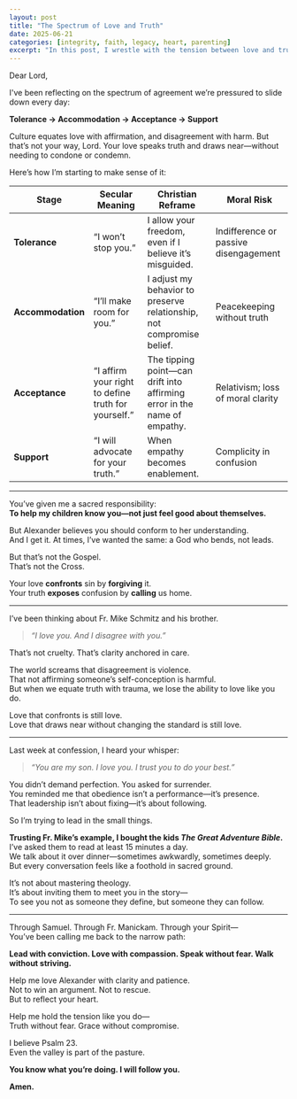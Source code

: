 ```yaml
---
layout: post
title: "The Spectrum of Love and Truth"
date: 2025-06-21
categories: [integrity, faith, legacy, heart, parenting]
excerpt: "In this post, I wrestle with the tension between love and truth as a father navigating my daughter Alexander’s identity journey. When she said, 'I think God should fit me,' it forced me to reflect on how culture pushes us from tolerance to support in ways that often compromise conviction. I unpack a spectrum—tolerance, accommodation, acceptance, support—and explore how each stage can risk moral clarity if disconnected from God’s truth. Drawing strength from confession, Fr. Mike Schmitz, and Scripture, I’m learning that real love doesn’t require agreement—it requires presence, patience, and faith. As a small act of trust, I gave my kids The Great Adventure Bible and invited them into daily reading and dinner conversations, hoping to root them in a relationship with God that isn’t built on self-definition, but surrender."
---
```


Dear Lord,

I've been reflecting on the spectrum of agreement we’re pressured to slide down every day:

**Tolerance → Accommodation → Acceptance → Support**

Culture equates love with affirmation, and disagreement with harm. But that’s not your way, Lord. Your love speaks truth and draws near—without needing to condone or condemn.

Here’s how I’m starting to make sense of it:

| **Stage**         | **Secular Meaning**                                                  | **Christian Reframe**                                                            | **Moral Risk**                          |
|------------------|-----------------------------------------------------------------------|----------------------------------------------------------------------------------|----------------------------------------|
| **Tolerance**     | “I won’t stop you.”                                                  | I allow your freedom, even if I believe it’s misguided.                         | Indifference or passive disengagement  |
| **Accommodation** | “I’ll make room for you.”                                            | I adjust my behavior to preserve relationship, not compromise belief.           | Peacekeeping without truth              |
| **Acceptance**    | “I affirm your right to define truth for yourself.”                 | The tipping point—can drift into affirming error in the name of empathy.        | Relativism; loss of moral clarity      |
| **Support**       | “I will advocate for your truth.”                                   | When empathy becomes enablement.                                                | Complicity in confusion                |

---

You’ve given me a sacred responsibility:  
**To help my children know you—not just feel good about themselves.**

But Alexander believes you should conform to her understanding.  
And I get it. At times, I’ve wanted the same: a God who bends, not leads.

But that’s not the Gospel.  
That’s not the Cross.

Your love **confronts** sin by **forgiving** it.  
Your truth **exposes** confusion by **calling** us home.  

---

I’ve been thinking about Fr. Mike Schmitz and his brother.

> _“I love you. And I disagree with you.”_  

That’s not cruelty. That’s clarity anchored in care.

The world screams that disagreement is violence.  
That not affirming someone’s self-conception is harmful.  
But when we equate truth with trauma, we lose the ability to love like you do.

Love that confronts is still love.  
Love that draws near without changing the standard is still love.

---

Last week at confession, I heard your whisper:

> _“You are my son. I love you. I trust you to do your best.”_

You didn’t demand perfection. You asked for surrender.  
You reminded me that obedience isn’t a performance—it’s presence.  
That leadership isn’t about fixing—it’s about following.

So I’m trying to lead in the small things.

**Trusting Fr. Mike’s example, I bought the kids _The Great Adventure Bible_.**  
I’ve asked them to read at least 15 minutes a day.  
We talk about it over dinner—sometimes awkwardly, sometimes deeply.  
But every conversation feels like a foothold in sacred ground.

It’s not about mastering theology.  
It’s about inviting them to meet you in the story—  
To see you not as someone they define, but someone they can follow.

---

Through Samuel. Through Fr. Manickam. Through your Spirit—  
You’ve been calling me back to the narrow path:

**Lead with conviction. Love with compassion. Speak without fear. Walk without striving.**

Help me love Alexander with clarity and patience.  
Not to win an argument. Not to rescue.  
But to reflect your heart.

Help me hold the tension like you do—  
Truth without fear. Grace without compromise.

I believe Psalm 23.  
Even the valley is part of the pasture.

**You know what you’re doing. I will follow you.**

**Amen.**
